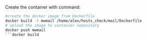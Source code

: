 Create the container with command:
```bash
#create the docker image from Dockerfile
docker build -t mwmail /home/alex/hosts_check/mail/Dockerfile 
# upload the image to container repository
docker push mwmail 
```docker build
